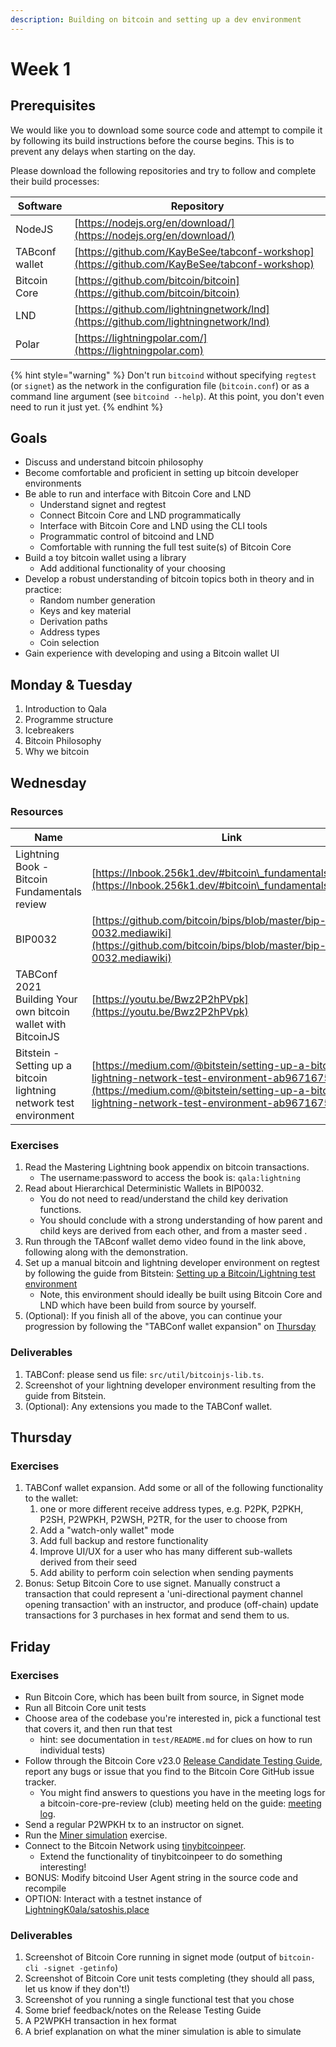 ```yaml
---
description: Building on bitcoin and setting up a dev environment
---
```


# Week 1

## Prerequisites

We would like you to download some source code and attempt to compile it by following its build instructions before the course begins. This is to prevent any delays when starting on the day.

Please download the following repositories and try to follow and complete their build processes:

| Software       | Repository                                                                                   |
| -------------- | -------------------------------------------------------------------------------------------- |
| NodeJS         | [https://nodejs.org/en/download/](https://nodejs.org/en/download/)                           |
| TABconf wallet | [https://github.com/KayBeSee/tabconf-workshop](https://github.com/KayBeSee/tabconf-workshop) |
| Bitcoin Core   | [https://github.com/bitcoin/bitcoin](https://github.com/bitcoin/bitcoin)                     |
| LND            | [https://github.com/lightningnetwork/lnd](https://github.com/lightningnetwork/lnd)           |
| Polar          | [https://lightningpolar.com/](https://lightningpolar.com)                                    |

{% hint style="warning" %}
Don't run `bitcoind` without specifying `regtest` (or `signet`) as the network in the configuration file (`bitcoin.conf`) or as a command line argument (see `bitcoind --help`). At this point, you don't even need to run it just yet.
{% endhint %}

## Goals

* Discuss and understand bitcoin philosophy
* Become comfortable and proficient in setting up bitcoin developer environments
* Be able to run and interface with Bitcoin Core and LND
  * Understand signet and regtest
  * Connect Bitcoin Core and LND programmatically
  * Interface with Bitcoin Core and LND using the CLI tools
  * Programmatic control of bitcoind and LND
  * Comfortable with running the full test suite(s) of Bitcoin Core
* Build a toy bitcoin wallet using a library
  * Add additional functionality of your choosing
* Develop a robust understanding of bitcoin topics both in theory and in practice:
  * Random number generation
  * Keys and key material
  * Derivation paths
  * Address types
  * Coin selection
* Gain experience with developing and using a Bitcoin wallet UI

## Monday & Tuesday

1. Introduction to Qala
2. Programme structure
3. Icebreakers
4. Bitcoin Philosophy
5. Why we bitcoin

## Wednesday

### Resources

| Name                                                               | Link                                                                                                                                                                                                   |
| ------------------------------------------------------------------ | ------------------------------------------------------------------------------------------------------------------------------------------------------------------------------------------------------ |
| Lightning Book - Bitcoin Fundamentals review                       | [https://lnbook.256k1.dev/#bitcoin\_fundamentals\_review](https://lnbook.256k1.dev/#bitcoin\_fundamentals\_review)                                                                                     |
| BIP0032                                                            | [https://github.com/bitcoin/bips/blob/master/bip-0032.mediawiki](https://github.com/bitcoin/bips/blob/master/bip-0032.mediawiki)                                                                       |
| TABConf 2021 Building Your own bitcoin wallet with BitcoinJS       | [https://youtu.be/Bwz2P2hPVpk](https://youtu.be/Bwz2P2hPVpk)                                                                                                                                           |
| Bitstein - Setting up a bitcoin lightning network test environment | [https://medium.com/@bitstein/setting-up-a-bitcoin-lightning-network-test-environment-ab967167594a](https://medium.com/@bitstein/setting-up-a-bitcoin-lightning-network-test-environment-ab967167594a) |

### Exercises

1. Read the Mastering Lightning book appendix on bitcoin transactions.
   * The username:password to access the book is: `qala:lightning`
1. Read about Hierarchical Deterministic Wallets in BIP0032.
   * You do not need to read/understand the child key derivation functions.
   * You should conclude with a strong understanding of how parent and child keys are derived from each other, and from a master seed .
1. Run through the TABconf wallet demo video found in the link above, following along with the demonstration.
1. Set up a manual bitcoin and lightning developer environment on regtest by following the guide from Bitstein: [Setting up a Bitcoin/Lightning test environment](https://medium.com/@bitstein/setting-up-a-bitcoin-lightning-network-test-environment-ab967167594a)
    * Note, this environment should ideally be built using Bitcoin Core and LND which have been build from source by yourself.
1. (Optional): If you finish all of the above, you can continue your progression by following the "TABConf wallet expansion" on [Thursday](week-1.md#thursday)

### Deliverables

1. TABConf: please send us file: `src/util/bitcoinjs-lib.ts`.
1. Screenshot of your lightning developer environment resulting from the guide from Bitstein.
1. (Optional): Any extensions you made to the TABConf wallet.

## Thursday

### Exercises

1. TABConf wallet expansion. Add some or all of the following functionality to the wallet:
    1. one or more different receive address types, e.g. P2PK, P2PKH, P2SH, P2WPKH, P2WSH, P2TR, for the user to choose from
    2. Add a "watch-only wallet" mode
    3. Add full backup and restore functionality
    4. Improve UI/UX for a user who has many different sub-wallets derived from their seed
    5. Add ability to perform coin selection when sending payments
2. Bonus: Setup Bitcoin Core to use signet. Manually construct a transaction that could represent a 'uni-directional payment channel opening transaction' with an instructor, and produce (off-chain) update transactions for 3 purchases in hex format and send them to us.

## Friday

### Exercises

* Run Bitcoin Core, which has been built from source, in Signet mode
* Run all Bitcoin Core unit tests
* Choose area of the codebase you're interested in, pick a functional test that covers it, and then run that test
    * hint: see documentation in `test/README.md` for clues on how to run individual tests)
* Follow through the Bitcoin Core v23.0 [Release Candidate Testing Guide](https://github.com/bitcoin-core/bitcoin-devwiki/wiki/23.0-Release-Candidate-Testing-Guide), report any bugs or issue that you find to the Bitcoin Core GitHub issue tracker.
  * You might find answers to questions you have in the meeting logs for a bitcoin-core-pre-review (club) meeting held on the guide: [meeting log](https://bitcoincore.reviews/v23-rc-testing).
* Send a regular P2WPKH tx to an instructor on signet.
* Run the [Miner simulation](https://chaincode.gitbook.io/seminars/bitcoin-protocol-development/mining-network-prop#optional-practical-exercise) exercise.
* Connect to the Bitcoin Network using [tinybitcoinpeer](https://github.com/willcl-ark/tinybitcoinpeer).
  * Extend the functionality of tinybitcoinpeer to do something interesting!
* BONUS: Modify bitcoind User Agent string in the source code and recompile
* OPTION: Interact with a testnet instance of [LightningK0ala/satoshis.place](https://github.com/LightningK0ala/satoshis.place)

### Deliverables

1. Screenshot of Bitcoin Core running in signet mode (output of `bitcoin-cli -signet -getinfo`)
1. Screenshot of Bitcoin Core unit tests completing (they should all pass, let us know if they don't!)
1. Screenshot of you running a single functional test that you chose
1. Some brief feedback/notes on the Release Testing Guide
1. A P2WPKH transaction in hex format
1. A brief explanation on what the miner simulation is able to simulate
